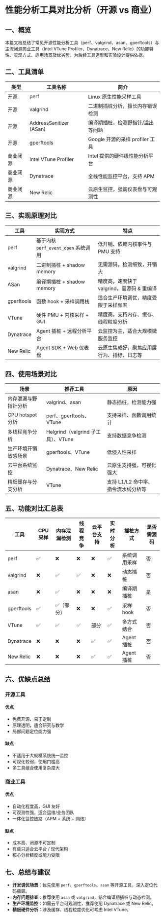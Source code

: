 # 性能分析工具对比分析（开源 vs 商业）

## 一、概览

本篇文档总结了常见开源性能分析工具（perf、valgrind、asan、gperftools）与主流闭源商业工具（Intel VTune Profiler、Dynatrace、New Relic）的功能特性、实现方式、适用场景及优劣势，为后续工具选型和实验设计提供依据。

## 二、工具清单

| 类型     | 工具名称              | 简介                               |
|----------|-----------------------|------------------------------------|
| 开源     | perf                  | Linux 原生性能采样工具             |
| 开源     | valgrind              | 二进制插桩分析，擅长内存错误检测   |
| 开源     | AddressSanitizer (ASan)| 编译期插桩，检测野指针/溢出等问题 |
| 开源     | gperftools            | Google 开源的采样 profiler 工具    |
| 商业闭源 | Intel VTune Profiler  | Intel 提供的硬件级性能分析平台     |
| 商业闭源 | Dynatrace             | 全栈性能监控平台，支持 APM         |
| 商业闭源 | New Relic             | 云原生监控，强调仪表盘与可观测性   |

## 三、实现原理对比

| 工具       | 实现方式                   | 特点                                       |
|------------|----------------------------|--------------------------------------------|
| perf       | 基于内核 `perf_event_open` 系统调用 | 低开销、依赖内核事件与 PMU 支持              |
| valgrind   | 二进制插桩 + shadow memory | 无需源码，检测细致，开销大                   |
| ASan       | 编译期插桩 + shadow memory | 精度高，速度快于 valgrind，需源码 & 重编译    |
| gperftools | 函数 hook + 采样调用栈     | 适合生产环境调优，精度受限于采样频率         |
| VTune      | 硬件 PMU + 内核采样 + GUI  | 精度高，支持内存、缓存、线程粒度分析         |
| Dynatrace  | Agent 插桩 + 远程分析平台  | 云监控为主，适合大规模微服务监控             |
| New Relic  | Agent SDK + Web 仪表盘     | 云原生集成好，聚焦应用层行为、指标、日志等   |

## 四、使用场景对比

| 场景                  | 推荐工具                              | 原因                                 |
|-----------------------|---------------------------------------|--------------------------------------|
| 内存泄漏与野指针分析  | valgrind、asan                        | 静态插桩，检测能力强                 |
| CPU hotspot 分析      | perf、gperftools、VTune              | 支持采样、函数调用统计                |
| 多线程竞争分析        | Helgrind（valgrind 子工具）、VTune   | 支持数据竞争检测                      |
| 生产环境开销敏感场景  | gperftools、VTune                    | 低侵入性采样                         |
| 云平台系统监控        | Dynatrace、New Relic                 | 云原生支持强，可视化强大              |
| 精细缓存与分支分析    | VTune                                 | 支持 L1/L2 命中率、指令流水线分析等   |

## 五、功能对比汇总表

| 工具       | CPU 采样 | 内存泄漏检测 | 线程竞争 | 云平台支持 | 实时分析 | 插桩方式     | 是否需源码 |
|------------|-----------|----------------|------------|--------------|------------|--------------|--------------|
| perf       | ✅         | ❌             | ❌         | ❌           | ✅         | 系统调用采样 | 否           |
| valgrind   | ❌         | ✅             | ✅         | ❌           | ❌         | 动态插桩     | 否           |
| asan       | ❌         | ✅             | ❌         | ❌           | ❌         | 编译期插桩   | 是           |
| gperftools | ✅         | ✅（部分）     | ❌         | ❌           | ✅         | 采样 hook    | 否           |
| VTune      | ✅         | ✅             | ✅         | 部分         | ✅         | 多方式结合   | 否           |
| Dynatrace  | ❌         | ❌             | ❌         | ✅           | ✅         | Agent 插桩   | 否           |
| New Relic  | ❌         | ❌             | ❌         | ✅           | ✅         | Agent 插桩   | 否           |

## 六、优缺点总结

### 开源工具

#### 优点

- 免费开源、易于定制
- 原理透明，适合研究与教学
- 局部问题定位能力强

#### 缺点
- 不适用于大规模系统统一监控
- 可视化较弱，使用门槛高
- 多工具组合使用复杂度大

### 商业工具

#### 优点

- 自动化程度高，GUI 友好
- 可观测性强，适合运维/业务团队
- 一体化监控链路（APM + 系统 + 网络）

#### 缺点
- 成本高、闭源不可定制
- 有些只适合云平台 / 现代架构
- 核心分析精度或能力受限

## 七、总结与建议

- **开发调优场景**：优先使用 `perf`、`gperftools`、`asan` 等开源工具，深入定位代码瓶颈。
- **内存问题排查**：推荐使用 `asan` 或 `valgrind`，结合编译期插桩与动态检测。
- **生产环境监控**：如需云平台可观测性，推荐使用 Dynatrace 或 New Relic。
- **精细硬件分析**：涉及缓存、线程粒度优化可考虑 Intel VTune。



